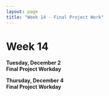 ```yaml
---
layout: page
title: "Week 14 - Final Project Work"
---
```


# Week 14

**Tuesday, December 2**  
**Final Project Workday**

**Thursday, December 4**  
**Final Project Workday**
